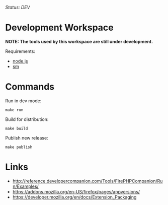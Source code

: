 *Status: DEV*

Development Workspace
=====================

**NOTE: The tools used by this workspace are still under development.**

Requirements:

  * [node.js](http://nodejs.org/)
  * [sm](https://github.com/sourcemint/sm)


Commands
========

Run in dev mode:

    make run

Build for distribution:

    make build

Publish new release:

    make publish


Links
=====

  * http://reference.developercompanion.com/Tools/FirePHPCompanion/Run/Examples/
  * https://addons.mozilla.org/en-US/firefox/pages/appversions/
  * https://developer.mozilla.org/en/docs/Extension_Packaging
